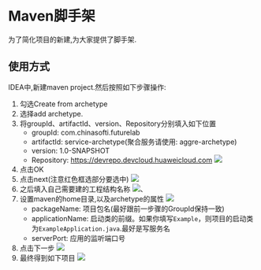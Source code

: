 # Maven脚手架

为了简化项目的新建,为大家提供了脚手架.

## 使用方式

IDEA中,新建maven project.然后按照如下步骤操作:

1. 勾选Create from archetype
2. 选择add archetype.
3. 将groupId、artifactId、version、Repository分别填入如下位置
    - groupId: com.chinasofti.futurelab
    - artifactId: service-archetype(聚合服务请使用: aggre-archetype)
    - version: 1.0-SNAPSHOT
    - Repository: https://devrepo.devcloud.huaweicloud.com
    ![](http://ww4.sinaimg.cn/large/006tNc79gy1g4tmccynhpj30rl0j6dl6.jpg)
1. 点击OK
1. 点击next(注意红色框选部分要选中)
    ![](http://ww3.sinaimg.cn/large/006tNc79gy1g4tmd1zrv2j30rp0j9dk3.jpg)
1. 之后填入自己需要建的工程结构名称
    ![](http://ww4.sinaimg.cn/large/006tNc79gy1g4tme69ypij30rk0j5mxx.jpg)、
1. 设置maven的home目录,以及archetype的属性
    ![](http://ww1.sinaimg.cn/large/006tNc79gy1g4tmfz0llgj30rs0j7tav.jpg)
    - packageName: 项目包名(最好跟前一步骤的GroupId保持一致)
    - applicationName: 启动类的前缀。如果你填写`Example`，则项目的启动类为`ExampleApplication.java`.最好是写服务名
    - serverPort: 应用的监听端口号
1. 点击下一步
    ![](http://ww1.sinaimg.cn/large/006tNc79gy1g4tmgdfpwkj30ro0j8752.jpg)
1. 最终得到如下项目
    ![](http://ww4.sinaimg.cn/large/006tNc79gy1g4tnmqaxagj30o20z2gpn.jpg)
    